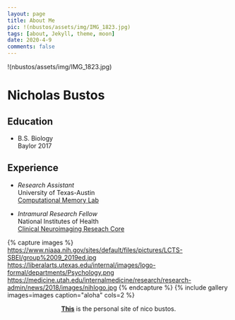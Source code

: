 ```yaml
---
layout: page
title: About Me
pic: !(nbustos/assets/img/IMG_1823.jpg)
tags: [about, Jekyll, theme, moon]
date: 2020-4-9
comments: false
---
```

    
!(nbustos/assets/img/IMG_1823.jpg)
    




# Nicholas Bustos

## Education

* B.S. Biology <br/>
         Baylor 2017
         
## Experience

* *Research Assistant* <br/>
         University of Texas-Austin <br/>
         [Computational Memory Lab](https://www.lewpealab.org/)
    
* *Intramural Research Fellow* <br/>
        National Institutes of Health <br/>
        [Clinical Neuroimaging Reseach Core](https://www.niaaa.nih.gov/clinical-neuroimaging-research-core)



{% capture images %}
    https://www.niaaa.nih.gov/sites/default/files/pictures/LCTS-SBEI/group%2009_2019ed.jpg 
    https://liberalarts.utexas.edu/internal/images/logo-formal/departments/Psychology.png
    https://medicine.utah.edu/internalmedicine/research/research-admin/news/2018/images/nihlogo.jpg
    {% endcapture %}
{% include gallery images=images caption="aloha" cols=2 %}



<center><a href="https://nbustos.github.io/nbustos"><b>This</b></a> is the personal site of nico bustos.</center>
